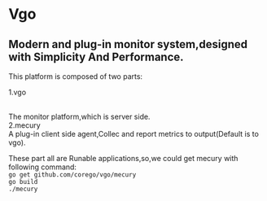 Vgo
===
Modern and plug-in monitor system,designed with Simplicity And Performance.
--------


This platform is composed of two parts: </br>
<p>    1.vgo </p> </br>
        The monitor platform,which is server side. </br>
    2.mecury </br>
        A plug-in client side agent,Collec and report metrics to output(Default is to vgo). </br>

These part all are Runable applications,so,we could get mecury with following command:  </br>
    `go get github.com/corego/vgo/mecury`  </br>
    `go build`  </br>
    `./mecury`  </br>


